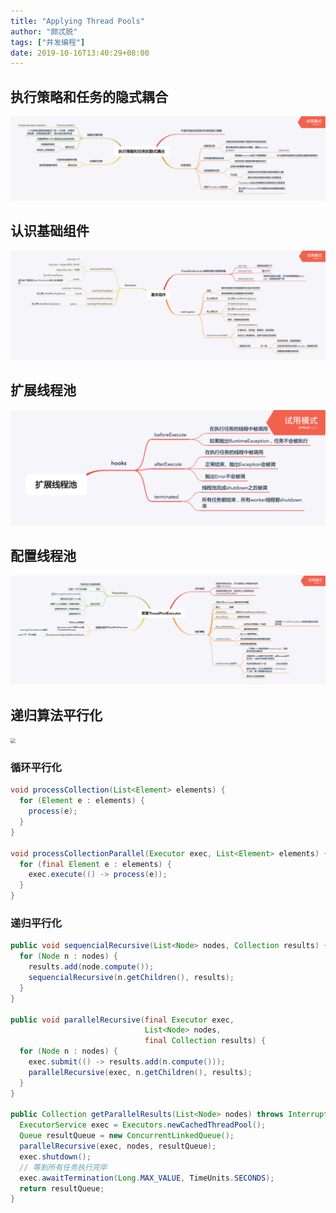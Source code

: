 ```yaml
---
title: "Applying Thread Pools"
author: "颇忒脱"
tags: ["并发编程"]
date: 2019-10-16T13:40:29+08:00
---
```


<!--more-->

## 执行策略和任务的隐式耦合

<img src="exec-policy-and-task.png" style="zoom:50%" />

## 认识基础组件

<img src="basic-components.png" style="zoom:50%" />

## 扩展线程池

<img src="extends-thread-pool.png" style="zoom:50%" />

## 配置线程池

<img src="configure-thread-pool.png" style="zoom:50%" />

## 递归算法平行化

<img src="parallelize-algo.png" style="zoom:50%" />

### 循环平行化

```java
void processCollection(List<Element> elements) {
  for (Element e : elements) {
    process(e);
  }
}

void processCollectionParallel(Executor exec, List<Element> elements) {
  for (final Element e : elements) {
    exec.execute(() -> process(e));
  }
}
```

### 递归平行化

```java
public void sequencialRecursive(List<Node> nodes, Collection results) {
  for (Node n : nodes) {
    results.add(node.compute());
    sequencialRecursive(n.getChildren(), results);
  }
}

public void parallelRecursive(final Executor exec, 
                              List<Node> nodes,
                              final Collection results) {
  for (Node n : nodes) {
    exec.submit(() -> results.add(n.compute()));
    parallelRecursive(exec, n.getChildren(), results);
  }
}

public Collection getParallelResults(List<Node> nodes) throws InterruptedException {
  ExecutorService exec = Executors.newCachedThreadPool();
  Queue resultQueue = new ConcurrentLinkedQueue();
  parallelRecursive(exec, nodes, resultQueue);
  exec.shutdown();
  // 等到所有任务执行完毕
  exec.awaitTermination(Long.MAX_VALUE, TimeUnits.SECONDS);
  return resultQueue;
}
```

